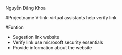 Nguyễn Đăng Khoa


#Projectname
V-link: virtual assistants help verify link

#Funtion
- Sugestion link website
- Verify link use microsoft security essentials
- Provide information about the website
